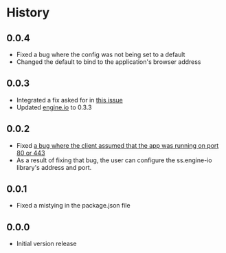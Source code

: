History
===

0.0.4
---

- Fixed a bug where the config was not being set to a default
- Changed the default to bind to the application's browser address

0.0.3
---

- Integrated a fix asked for in [this issue](https://github.com/socketstream/socketstream/issues/309)
- Updated [engine.io](https://github.com/LearnBoost/engine.io) to 0.3.3


0.0.2
---

- Fixed [a bug where the client assumed that the app was running on port 80 or 443](https://github.com/Anephenix/ss-engine.io/issues/1)
- As a result of fixing that bug, the user can configure the ss.engine-io library's address and port.


0.0.1 
---

- Fixed a mistying in the package.json file


0.0.0 
---

- Initial version release